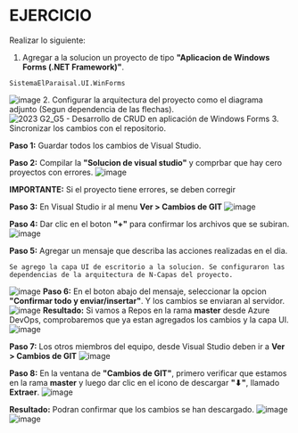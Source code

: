 # EJERCICIO
Realizar lo siguiente:
1. Agregar a la solucion un proyecto de tipo **"Aplicacion de Windows Forms (.NET Framework)"**.
```
SistemaElParaisal.UI.WinForms
```
![image](https://github.com/user-attachments/assets/c2214f6a-4043-4fb7-b9e3-843172ae4fe4)
2. Configurar la arquitectura del proyecto como el diagrama adjunto (Segun dependencia de las flechas).
![2023 G2_G5 - Desarrollo de CRUD en aplicación de Windows Forms](https://github.com/user-attachments/assets/48f5fc05-e88b-4fcf-84b5-38fffc9ad4d3)
3. Sincronizar los cambios con el repositorio.

**Paso 1:** Guardar todos los cambios de Visual Studio.

**Paso 2:** Compilar la **"Solucion de visual studio"** y comprbar que hay cero proyectos con errores.
![image](https://github.com/user-attachments/assets/9b1023a3-f9a1-4a67-8a92-40219f0247e4)

**IMPORTANTE:** Si el proyecto tiene errores, se deben corregir 

**Paso 3:** En Visual Studio ir al menu **Ver > Cambios de GIT**
![image](https://github.com/user-attachments/assets/fc5ecfc4-8123-419b-871e-a5b3937dc7f4)

**Paso 4:** Dar clic en el boton **"+"** para confirmar los archivos que se subiran. 
![image](https://github.com/user-attachments/assets/02b4d430-c621-45e2-b220-f65893a2ef46)

**Paso 5:** Agregar un mensaje que describa las acciones realizadas en el dia. 
```
Se agrego la capa UI de escritorio a la solucion. Se configuraron las dependencias de la arquitectura de N-Capas del proyecto. 
```
![image](https://github.com/user-attachments/assets/8142629a-de1e-4883-b0ee-c9ff252e1282)
**Paso 6:** En el boton abajo del mensaje, seleccionar la opcion **"Confirmar todo y enviar/insertar"**. Y los cambios se enviaran al servidor.
![image](https://github.com/user-attachments/assets/abb1cb11-406b-4c60-b3d3-7dba85aa4b8c)
**Resultado:** Si vamos a Repos en la rama **master** desde Azure DevOps, comprobaremos que ya estan agregados los cambios y la capa UI.
![image](https://github.com/user-attachments/assets/b295b3af-f0f7-4428-a3ed-c799299ea50c)

**Paso 7:** Los otros miembros del equipo, desde Visual Studio deben ir a **Ver > Cambios de GIT**
![image](https://github.com/user-attachments/assets/b17f99c6-c9f9-48c2-a323-71f2fddf1351)

**Paso 8:** En la ventana de **"Cambios de GIT"**, primero verificar que estamos en la rama **master** y luego dar clic en el icono de descargar **"⬇"**, llamado **Extraer**.
![image](https://github.com/user-attachments/assets/febd39e3-77e7-4851-bbe0-42f120036f49)

**Resultado:** Podran confirmar que los cambios se han descargado. 
![image](https://github.com/user-attachments/assets/cc12e98e-2519-459e-b211-074a9b3ec806)
![image](https://github.com/user-attachments/assets/53f0918c-2dd9-4019-9a88-503751ce1ceb)



